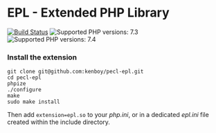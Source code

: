 # EPL - Extended PHP Library

[![Build Status](https://travis-ci.org/kenboy/pecl-epl.svg?branch=master)](https://travis-ci.org/kenboy/pecl-epl) ![Supported PHP versions: 7.3](https://img.shields.io/badge/php-7.3-blue.svg) ![Supported PHP versions: 7.4](https://img.shields.io/badge/php-7.4-blue.svg)

### Install the extension

```shell
git clone git@github.com:kenboy/pecl-epl.git
cd pecl-epl
phpize
./configure
make
sudo make install
```

Then add `extension=epl.so` to your *php.ini*, or in a dedicated *epl.ini* file created within the include directory.  
